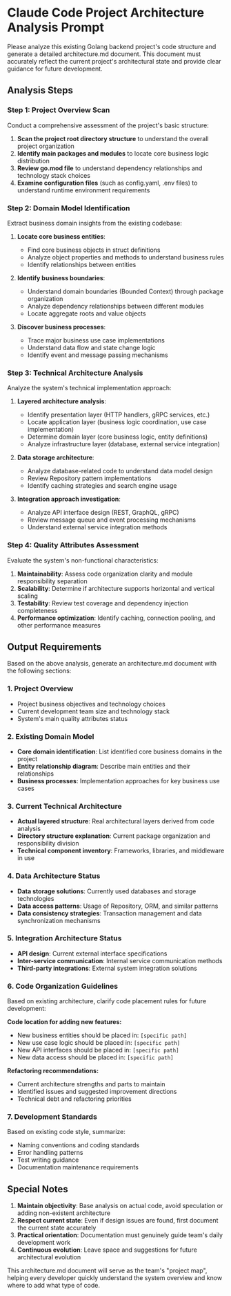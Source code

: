 # Claude Code Project Architecture Analysis Prompt

Please analyze this existing Golang backend project's code structure and generate a detailed architecture.md document. This document must accurately reflect the current project's architectural state and provide clear guidance for future development.

## Analysis Steps

### Step 1: Project Overview Scan
Conduct a comprehensive assessment of the project's basic structure:

1. **Scan the project root directory structure** to understand the overall project organization
2. **Identify main packages and modules** to locate core business logic distribution
3. **Review go.mod file** to understand dependency relationships and technology stack choices
4. **Examine configuration files** (such as config.yaml, .env files) to understand runtime environment requirements

### Step 2: Domain Model Identification
Extract business domain insights from the existing codebase:

1. **Locate core business entities**:
    - Find core business objects in struct definitions
    - Analyze object properties and methods to understand business rules
    - Identify relationships between entities

2. **Identify business boundaries**:
    - Understand domain boundaries (Bounded Context) through package organization
    - Analyze dependency relationships between different modules
    - Locate aggregate roots and value objects

3. **Discover business processes**:
    - Trace major business use case implementations
    - Understand data flow and state change logic
    - Identify event and message passing mechanisms

### Step 3: Technical Architecture Analysis
Analyze the system's technical implementation approach:

1. **Layered architecture analysis**:
    - Identify presentation layer (HTTP handlers, gRPC services, etc.)
    - Locate application layer (business logic coordination, use case implementation)
    - Determine domain layer (core business logic, entity definitions)
    - Analyze infrastructure layer (database, external service integration)

2. **Data storage architecture**:
    - Analyze database-related code to understand data model design
    - Review Repository pattern implementations
    - Identify caching strategies and search engine usage

3. **Integration approach investigation**:
    - Analyze API interface design (REST, GraphQL, gRPC)
    - Review message queue and event processing mechanisms
    - Understand external service integration methods

### Step 4: Quality Attributes Assessment
Evaluate the system's non-functional characteristics:

1. **Maintainability**: Assess code organization clarity and module responsibility separation
2. **Scalability**: Determine if architecture supports horizontal and vertical scaling
3. **Testability**: Review test coverage and dependency injection completeness
4. **Performance optimization**: Identify caching, connection pooling, and other performance measures

## Output Requirements

Based on the above analysis, generate an architecture.md document with the following sections:

### 1. Project Overview
- Project business objectives and technology choices
- Current development team size and technology stack
- System's main quality attributes status

### 2. Existing Domain Model
- **Core domain identification**: List identified core business domains in the project
- **Entity relationship diagram**: Describe main entities and their relationships
- **Business processes**: Implementation approaches for key business use cases

### 3. Current Technical Architecture
- **Actual layered structure**: Real architectural layers derived from code analysis
- **Directory structure explanation**: Current package organization and responsibility division
- **Technical component inventory**: Frameworks, libraries, and middleware in use

### 4. Data Architecture Status
- **Data storage solutions**: Currently used databases and storage technologies
- **Data access patterns**: Usage of Repository, ORM, and similar patterns
- **Data consistency strategies**: Transaction management and data synchronization mechanisms

### 5. Integration Architecture Status
- **API design**: Current external interface specifications
- **Inter-service communication**: Internal service communication methods
- **Third-party integrations**: External system integration solutions

### 6. Code Organization Guidelines
Based on existing architecture, clarify code placement rules for future development:

**Code location for adding new features:**
- New business entities should be placed in: `[specific path]`
- New use case logic should be placed in: `[specific path]`
- New API interfaces should be placed in: `[specific path]`
- New data access should be placed in: `[specific path]`

**Refactoring recommendations:**
- Current architecture strengths and parts to maintain
- Identified issues and suggested improvement directions
- Technical debt and refactoring priorities

### 7. Development Standards
Based on existing code style, summarize:
- Naming conventions and coding standards
- Error handling patterns
- Test writing guidance
- Documentation maintenance requirements

## Special Notes

1. **Maintain objectivity**: Base analysis on actual code, avoid speculation or adding non-existent architecture
2. **Respect current state**: Even if design issues are found, first document the current state accurately
3. **Practical orientation**: Documentation must genuinely guide team's daily development work
4. **Continuous evolution**: Leave space and suggestions for future architectural evolution

This architecture.md document will serve as the team's "project map", helping every developer quickly understand the system overview and know where to add what type of code.